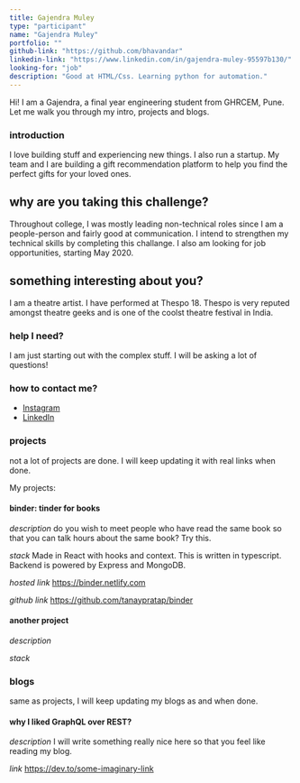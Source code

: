```yaml
---
title: Gajendra Muley
type: "participant"
name: "Gajendra Muley"
portfolio: ""
github-link: "https://github.com/bhavandar"
linkedin-link: "https://www.linkedin.com/in/gajendra-muley-95597b130/"
looking-for: "job"
description: "Good at HTML/Css. Learning python for automation."
---
```


Hi! I am a Gajendra, a final year engineering student from GHRCEM, Pune. Let me walk you through my intro, projects and blogs.

### introduction

I love building stuff and experiencing new things. I also run a startup. My team and I are building a gift recommendation platform to help you find the perfect gifts for your loved ones.

## why are you taking this challenge?

Throughout college, I was mostly leading non-technical roles since I am a people-person and fairly good at communication. I intend to strengthen my technical skills by completing this challange. 
I also am looking for job opportunities, starting May 2020.

## something interesting about you?

I am a theatre artist. I have performed at Thespo 18. Thespo is very reputed amongst theatre geeks and is one of the coolst theatre festival in India.

### help I need?

I am just starting out with the complex stuff. I will be asking a lot of questions!

### how to contact me?

- [Instagram](https://www.instagram.com/_bhavandar_/)
- [LinkedIn](https://www.linkedin.com/in/gajendra-muley-95597b130/)

### projects

not a lot of projects are done. I will keep updating it with real links when done.

My projects:

#### binder: tinder for books

_description_ do you wish to meet people who have read the same book so that you can talk hours about the same book? Try this.

_stack_ Made in React with hooks and context. This is written in typescript. Backend is powered by Express and MongoDB.

_hosted link_ https://binder.netlify.com

_github link_ https://github.com/tanaypratap/binder

#### another project

_description_

_stack_

### blogs

same as projects, I will keep updating my blogs as and when done.

#### why I liked GraphQL over REST?

_description_ I will write something really nice here so that you feel like reading my blog.

_link_ https://dev.to/some-imaginary-link
